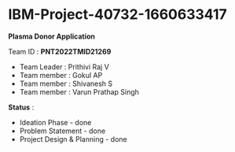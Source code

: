 # IBM-Project-40732-1660633417

**Plasma Donor Application**

Team ID : **PNT2022TMID21269**

* Team Leader : Prithivi Raj V
* Team member : Gokul AP
* Team member : Shivanesh S 
* Team member : Varun Prathap Singh


**Status** :

* Ideation Phase - done
* Problem Statement - done
* Project Design & Planning - done
